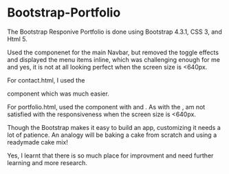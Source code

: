 # Bootstrap-Portfolio

The Bootstrap Responive Portfolio is done using Bootstrap 4.3.1, CSS 3, and Html 5.

Used the <Navbar> componenet for the main Navbar, but removed the toggle effects and displayed the menu items inline, which was challenging enough for me and yes, it is not at all looking perfect when the screen size is <640px.

For contact.html, I used the <form> component which was much easier.

For portfolio.html, used the <container> component with <row> and <col>. As with the <navbar>, am not satisfied with the responsiveness when the screen size is <640px.

Though the Bootstrap makes it easy to build an app, customizing it needs a lot of patience. An analogy will be baking a cake from scratch and using a readymade cake mix!

Yes, I learnt that there is so much place for improvment and need further learning and more research.